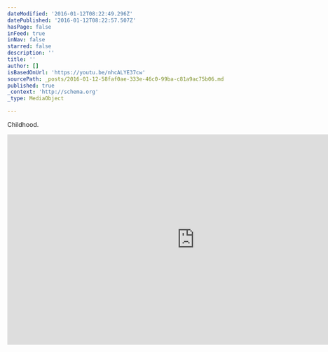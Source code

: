 ```yaml
---
dateModified: '2016-01-12T08:22:49.296Z'
datePublished: '2016-01-12T08:22:57.507Z'
hasPage: false
inFeed: true
inNav: false
starred: false
description: ''
title: ''
author: []
isBasedOnUrl: 'https://youtu.be/nhcALYE37cw'
sourcePath: _posts/2016-01-12-58faf0ae-333e-46c0-99ba-c81a9ac75b06.md
published: true
_context: 'http://schema.org'
_type: MediaObject

---
```

Childhood. 

<iframe src="https://cdn.embedly.com/widgets/media.html?src=https%3A%2F%2Fwww.youtube.com%2Fembed%2FnhcALYE37cw%3Ffeature%3Doembed&amp;url=https%3A%2F%2Fwww.youtube.com%2Fwatch%3Fv%3DnhcALYE37cw%26feature%3Dyoutu.be&amp;image=https%3A%2F%2Fi.ytimg.com%2Fvi%2FnhcALYE37cw%2Fhqdefault.jpg&amp;key=b7d04c9b404c499eba89ee7072e1c4f7&amp;type=text%2Fhtml&amp;schema=youtube" width="854" height="480" scrolling="no" frameborder="0" allowfullscreen="allowfullscreen" style=""></iframe>